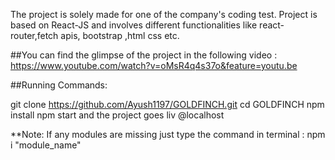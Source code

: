 The project is solely made for one of the company's coding test.
Project is based on React-JS and involves different functionalities like react-router,fetch apis, bootstrap ,html css etc.


##You  can find the glimpse of the project in the following video : https://www.youtube.com/watch?v=oMsR4q4s37o&feature=youtu.be

##Running Commands:

git clone https://github.com/Ayush1197/GOLDFINCH.git
cd GOLDFINCH
npm install
npm start 
and the project goes liv @localhost

**Note: If any modules are missing just type the command in terminal : npm i "module_name"

